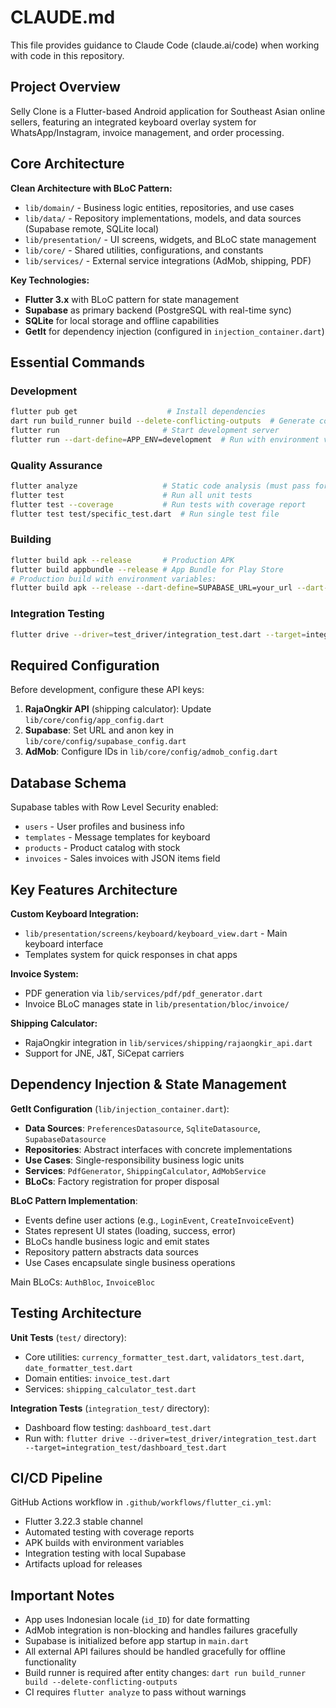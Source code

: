 # CLAUDE.md

This file provides guidance to Claude Code (claude.ai/code) when working with code in this repository.

## Project Overview

Selly Clone is a Flutter-based Android application for Southeast Asian online sellers, featuring an integrated keyboard overlay system for WhatsApp/Instagram, invoice management, and order processing.

## Core Architecture

**Clean Architecture with BLoC Pattern:**
- `lib/domain/` - Business logic entities, repositories, and use cases
- `lib/data/` - Repository implementations, models, and data sources (Supabase remote, SQLite local)
- `lib/presentation/` - UI screens, widgets, and BLoC state management
- `lib/core/` - Shared utilities, configurations, and constants
- `lib/services/` - External service integrations (AdMob, shipping, PDF)

**Key Technologies:**
- **Flutter 3.x** with BLoC pattern for state management
- **Supabase** as primary backend (PostgreSQL with real-time sync)
- **SQLite** for local storage and offline capabilities
- **GetIt** for dependency injection (configured in `injection_container.dart`)

## Essential Commands

### Development
```bash
flutter pub get                    # Install dependencies
dart run build_runner build --delete-conflicting-outputs  # Generate code (required after entity changes)
flutter run                       # Start development server
flutter run --dart-define=APP_ENV=development  # Run with environment variables
```

### Quality Assurance
```bash
flutter analyze                   # Static code analysis (must pass for CI)
flutter test                      # Run all unit tests
flutter test --coverage           # Run tests with coverage report
flutter test test/specific_test.dart  # Run single test file
```

### Building
```bash
flutter build apk --release       # Production APK
flutter build appbundle --release # App Bundle for Play Store
# Production build with environment variables:
flutter build apk --release --dart-define=SUPABASE_URL=your_url --dart-define=SUPABASE_ANON_KEY=your_key
```

### Integration Testing
```bash
flutter drive --driver=test_driver/integration_test.dart --target=integration_test/dashboard_test.dart
```

## Required Configuration

Before development, configure these API keys:

1. **RajaOngkir API** (shipping calculator): Update `lib/core/config/app_config.dart`
2. **Supabase**: Set URL and anon key in `lib/core/config/supabase_config.dart`
3. **AdMob**: Configure IDs in `lib/core/config/admob_config.dart`

## Database Schema

Supabase tables with Row Level Security enabled:
- `users` - User profiles and business info
- `templates` - Message templates for keyboard
- `products` - Product catalog with stock
- `invoices` - Sales invoices with JSON items field

## Key Features Architecture

**Custom Keyboard Integration:**
- `lib/presentation/screens/keyboard/keyboard_view.dart` - Main keyboard interface
- Templates system for quick responses in chat apps

**Invoice System:**
- PDF generation via `lib/services/pdf/pdf_generator.dart`
- Invoice BLoC manages state in `lib/presentation/bloc/invoice/`

**Shipping Calculator:**
- RajaOngkir integration in `lib/services/shipping/rajaongkir_api.dart`
- Support for JNE, J&T, SiCepat carriers

## Dependency Injection & State Management

**GetIt Configuration** (`lib/injection_container.dart`):
- **Data Sources**: `PreferencesDatasource`, `SqliteDatasource`, `SupabaseDatasource`
- **Repositories**: Abstract interfaces with concrete implementations
- **Use Cases**: Single-responsibility business logic units
- **Services**: `PdfGenerator`, `ShippingCalculator`, `AdMobService`
- **BLoCs**: Factory registration for proper disposal

**BLoC Pattern Implementation**:
- Events define user actions (e.g., `LoginEvent`, `CreateInvoiceEvent`)
- States represent UI states (loading, success, error)
- BLoCs handle business logic and emit states
- Repository pattern abstracts data sources
- Use Cases encapsulate single business operations

Main BLoCs: `AuthBloc`, `InvoiceBloc`

## Testing Architecture

**Unit Tests** (`test/` directory):
- Core utilities: `currency_formatter_test.dart`, `validators_test.dart`, `date_formatter_test.dart`
- Domain entities: `invoice_test.dart`
- Services: `shipping_calculator_test.dart`

**Integration Tests** (`integration_test/` directory):
- Dashboard flow testing: `dashboard_test.dart`
- Run with: `flutter drive --driver=test_driver/integration_test.dart --target=integration_test/dashboard_test.dart`

## CI/CD Pipeline

GitHub Actions workflow in `.github/workflows/flutter_ci.yml`:
- Flutter 3.22.3 stable channel
- Automated testing with coverage reports
- APK builds with environment variables
- Integration testing with local Supabase
- Artifacts upload for releases

## Important Notes

- App uses Indonesian locale (`id_ID`) for date formatting
- AdMob integration is non-blocking and handles failures gracefully
- Supabase is initialized before app startup in `main.dart`
- All external API failures should be handled gracefully for offline functionality
- Build runner is required after entity changes: `dart run build_runner build --delete-conflicting-outputs`
- CI requires `flutter analyze` to pass without warnings